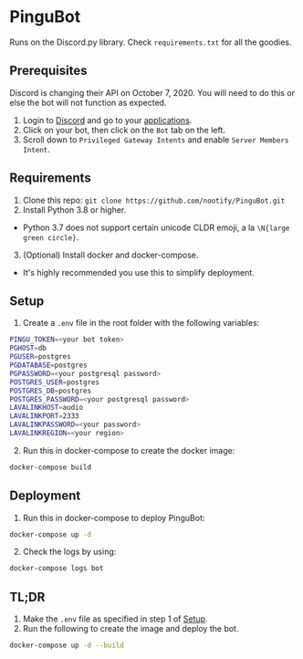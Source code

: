 # PinguBot
Runs on the Discord.py library. Check `requirements.txt` for all the goodies.

## Prerequisites
Discord is changing their API on October 7, 2020. You will need to do this or else the bot will not function as expected.
1. Login to [Discord](https://discord.com/) and go to your [applications](https://discord.com/developers/applications).
2. Click on your bot, then click on the `Bot` tab on the left.
3. Scroll down to `Privileged Gateway Intents` and enable `Server Members Intent`.

## Requirements
1. Clone this repo: `git clone https://github.com/nootify/PinguBot.git`
2. Install Python 3.8 or higher.
- Python 3.7 does not support certain unicode CLDR emoji, a la `\N{large green circle}`.
3. (Optional) Install docker and docker-compose.
- It's highly recommended you use this to simplify deployment.

## Setup
1. Create a `.env` file in the root folder with the following variables:
```bash
PINGU_TOKEN=<your bot token>
PGHOST=db
PGUSER=postgres
PGDATABASE=postgres
PGPASSWORD=<your postgresql password>
POSTGRES_USER=postgres
POSTGRES_DB=postgres
POSTGRES_PASSWORD=<your postgresql password>
LAVALINKHOST=audio
LAVALINKPORT=2333
LAVALINKPASSWORD=<your password>
LAVALINKREGION=<your region>
```
2. Run this in docker-compose to create the docker image:
```bash
docker-compose build
```

## Deployment
1. Run this in docker-compose to deploy PinguBot: 
```bash
docker-compose up -d
```
2. Check the logs by using:
```bash
docker-compose logs bot
```

## TL;DR
1. Make the `.env` file as specified in step 1 of [Setup](#Setup).
2. Run the following to create the image and deploy the bot.
```bash
docker-compose up -d --build
```
